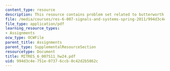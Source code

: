 ```yaml
---
content_type: resource
description: This resource contains problem set related to butterworth filters.
file: /media/courses/res-6-007-signals-and-systems-spring-2011/994d3c4e751e07376ccb0c42d2b5862c_MITRES_6_007S11_hw24.pdf
file_type: application/pdf
learning_resource_types:
- Assignments
ocw_type: OCWFile
parent_title: Assignments
parent_type: SupplementalResourceSection
resourcetype: Document
title: MITRES_6_007S11_hw24.pdf
uid: 994d3c4e-751e-0737-6ccb-0c42d2b5862c
---
```

